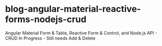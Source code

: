 # blog-angular-material-reactive-forms-nodejs-crud
Angular Material Form &amp; Table, Reactive Form &amp; Control, and Node.js API - CRUD
In Progress - Still needs Add & Delete
